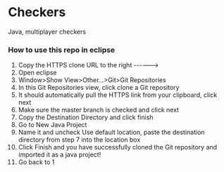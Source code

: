 Checkers
========

Java, multiplayer checkers

### How to use this repo in eclipse
 1. Copy the HTTPS clone URL to the right ------>
 2. Open eclipse
 3. Window>Show View>Other...>Git>Git Repositories
 4. In this Git Repositories view, click clone a Git repository
 5. It should automatically pull the HTTPS link from your clipboard, click next
 6. Make sure the master branch is checked and click next
 7. Copy the Destination Directory and click finish
 8. Go to New Java Project
 9. Name it and uncheck Use default location, paste the destination directory from step 7 into the location box
 10. Click Finish and you have successfully cloned the Git repository and imported it as a java project!
11. Go back to 1